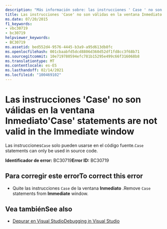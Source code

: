```yaml
---
description: "Más información sobre: las instrucciones ' Case ' no son válidas en la ventana inmediato"
title: Las instrucciones 'Case' no son válidas en la ventana Inmediato
ms.date: 07/20/2015
f1_keywords:
- vbc30719
- bc30719
helpviewer_keywords:
- BC30719
ms.assetid: bed552d4-9576-4445-b3a9-a95d613db8fc
ms.openlocfilehash: 001cbaabfd5dcd8806d360d52df1fd8cc3f68b71
ms.sourcegitcommit: 10e719780594efc781b15295e499c66f316068b8
ms.translationtype: MT
ms.contentlocale: es-ES
ms.lasthandoff: 02/14/2021
ms.locfileid: "100469102"
---
```

# <a name="case-statements-are-not-valid-in-the-immediate-window"></a><span data-ttu-id="edebc-103">Las instrucciones 'Case' no son válidas en la ventana Inmediato</span><span class="sxs-lookup"><span data-stu-id="edebc-103">'Case' statements are not valid in the Immediate window</span></span>

<span data-ttu-id="edebc-104">Las instrucciones`Case` solo pueden usarse en el código fuente.</span><span class="sxs-lookup"><span data-stu-id="edebc-104">`Case` statements can only be used in source code.</span></span>  
  
 <span data-ttu-id="edebc-105">**Identificador de error:** BC30719</span><span class="sxs-lookup"><span data-stu-id="edebc-105">**Error ID:** BC30719</span></span>  
  
## <a name="to-correct-this-error"></a><span data-ttu-id="edebc-106">Para corregir este error</span><span class="sxs-lookup"><span data-stu-id="edebc-106">To correct this error</span></span>  
  
- <span data-ttu-id="edebc-107">Quite las instrucciones `Case` de la ventana **Inmediato** .</span><span class="sxs-lookup"><span data-stu-id="edebc-107">Remove `Case` statements from **Immediate** window.</span></span>  
  
## <a name="see-also"></a><span data-ttu-id="edebc-108">Vea también</span><span class="sxs-lookup"><span data-stu-id="edebc-108">See also</span></span>

- [<span data-ttu-id="edebc-109">Depurar en Visual Studio</span><span class="sxs-lookup"><span data-stu-id="edebc-109">Debugging in Visual Studio</span></span>](/visualstudio/debugger/debugger-feature-tour)
